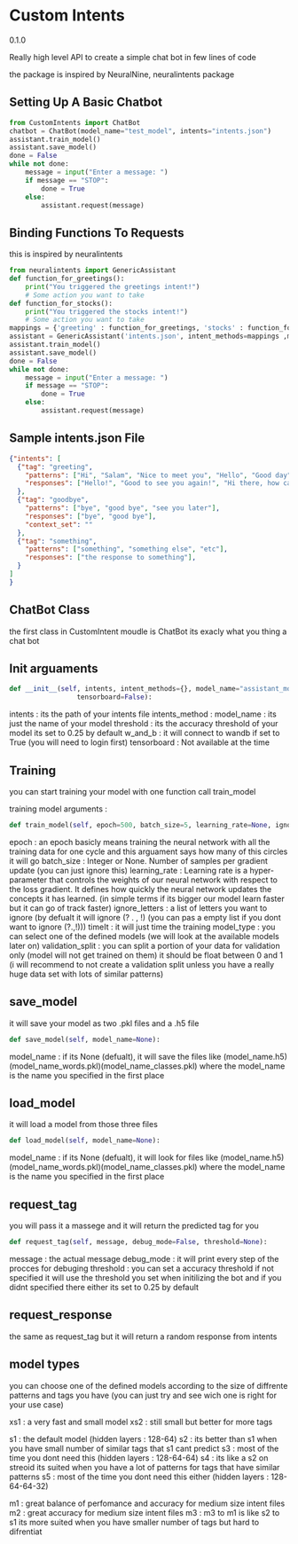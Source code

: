 
# Custom Intents

0.1.0

Really high level API to create a simple chat bot in few lines of code

the package is inspired by NeuralNine, neuralintents
package 

## Setting Up A Basic Chatbot

```python
from CustomIntents import ChatBot
chatbot = ChatBot(model_name="test_model", intents="intents.json")
assistant.train_model()
assistant.save_model()
done = False
while not done:
    message = input("Enter a message: ")
    if message == "STOP":
        done = True
    else:
        assistant.request(message)
```

## Binding Functions To Requests

this is inspired by neuralintents

```python
from neuralintents import GenericAssistant
def function_for_greetings():
    print("You triggered the greetings intent!")
    # Some action you want to take
def function_for_stocks():
    print("You triggered the stocks intent!")
    # Some action you want to take
mappings = {'greeting' : function_for_greetings, 'stocks' : function_for_stocks}
assistant = GenericAssistant('intents.json', intent_methods=mappings ,model_name="test_model")
assistant.train_model()
assistant.save_model()
done = False
while not done:
    message = input("Enter a message: ")
    if message == "STOP":
        done = True
    else:
        assistant.request(message)
```
## Sample intents.json File
```json
{"intents": [
  {"tag": "greeting",
    "patterns": ["Hi", "Salam", "Nice to meet you", "Hello", "Good day", "Hey", "greetings"],
    "responses": ["Hello!", "Good to see you again!", "Hi there, how can I help?"]
  },
  {"tag": "goodbye",
    "patterns": ["bye", "good bye", "see you later"],
    "responses": ["bye", "good bye"],
    "context_set": ""
  },
  {"tag": "something",
    "patterns": ["something", "something else", "etc"],
    "responses": ["the response to something"],
  }
]
}
```

## ChatBot Class

the first class in CustomIntent moudle is ChatBot
its exacly what you thing a chat bot

## Init arguaments

```python
def __init__(self, intents, intent_methods={}, model_name="assistant_model", threshold=0.25, w_and_b=False,
                 tensorboard=False):
```
intents : its the path of your intents file
intents_method :
model_name : its just the name of your model
threshold : its the accuracy threshold of your model its set to 0.25 by default
w_and_b : it will connect to wandb if set to True (you will need to login first)
tensorboard : Not available at the time

## Training

you can start training your model with one function call train_model

training model arguments :
```python
def train_model(self, epoch=500, batch_size=5, learning_rate=None, ignore_letters=None, timeIt=True, model_type='s1', validation_split=0):
```

epoch : an epoch basicly means training the neural network with all the training data for one cycle and this arguament says how many of this circles it will go
batch_size : Integer or None. Number of samples per gradient update (you can just ignore this)
learning_rate : Learning rate is a hyper-parameter that controls the weights of our neural network with respect to the loss gradient. It defines how quickly the neural network updates the concepts it has learned. (in simple terms if its bigger our model learn faster but it can go of track faster)
ignore_letters : a list of letters you want to ignore (by defualt it will ignore (? . , !) (you can pas a empty list if you dont want to ignore (?.,!)))
timeIt : it will just time the training
model_type : you can select one of the defined models (we will look at the available models later on)
validation_split : you can split a portion of your data for validation only (model will not get trained on them) it should be float between 0 and 1 (i will recommend to not create a validation split unless you have a really huge data set with lots of similar patterns)

## save_model

it will save your model as two .pkl files and a .h5 file

```python
def save_model(self, model_name=None):
```

model_name : if its None (defualt), it will save the files like (model_name.h5)(model_name_words.pkl)(model_name_classes.pkl) where the model_name is the name you specified in the first place

## load_model

it will load a model from those three files

```python
def load_model(self, model_name=None):
```

model_name : if its None (defualt), it will look for files like (model_name.h5)(model_name_words.pkl)(model_name_classes.pkl) where the model_name is the name you specified in the first place

## request_tag

you will pass it a massege and it will return the predicted tag for you

```python
def request_tag(self, message, debug_mode=False, threshold=None):
```

message : the actual message
debug_mode : it will print every step of the procces for debuging
threshold : you can set a accuracy threshold if not specified it will use the  threshold you set when initilizing the bot and if you didnt specified there either its set to 0.25 by default

## request_response

the same as request_tag but it will return a random response from intents

## model types

you can choose one of the defined models according to the size of diffrente patterns and tags you have (you can just try and see wich one is right for your use case)

xs1 : a very fast and small model
xs2 : still small but better for more tags

s1 : the default model (hidden layers : 128-64)
s2 : its better than s1 when you have small number of similar tags that s1 cant predict
s3 : most of the time you dont need this (hidden layers : 128-64-64)
s4 : its like a s2 on streoid its suited when you have a lot of patterns for tags that have similar patterns
s5 : most of the time you dont need this either (hidden layers : 128-64-64-32)

m1 : great balance of perfomance and accuracy for medium size intent files
m2 : great accuracy for medium size intent files
m3 : m3 to m1 is like s2 to s1 its more suited when you have smaller number of tags but hard to difrentiat



